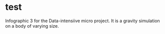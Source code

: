 # test
Infographic 3 for the Data-intensiive micro project. It is a gravity simulation on a body of varying size.
